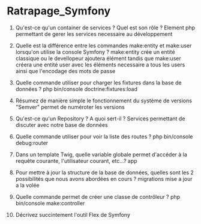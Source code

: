 # Ratrapage_Symfony

1. Qu'est-ce qu'un container de services ? Quel est son rôle ?
    Element php permettant de gerer les services necessaire au développement

2. Quelle est la différence entre les commandes make:entity et make:user lorsqu'on utilise la console
Symfony ?
    make:entity crée un entité classique ou le devellopeur ajoutera élément tandis que make:user créera une entité user avec les éléments necessaire a tous les users ainsi que l'encodage des mots de passe

3. Quelle commande utiliser pour charger les fixtures dans la base de données ?
    php bin/console doctrine:fixtures:load

4. Résumez de manière simple le fonctionnement du système de versions "Semver"
    permet de numéroter les versions

5. Qu'est-ce qu'un Repository ? A quoi sert-il ?
    Services permettant de discuter avec notre base de données

6. Quelle commande utiliser pour voir la liste des routes ?
    php bin/console debug:router


7. Dans un template Twig, quelle variable globale permet d'accéder à la requête courante, l'utilisateur
courant, etc...?
    app


8. Pour mettre à jour la structure de la base de données, quelles sont les 2 possibilités que nous avons
abordées en cours ?
    migrations
    mise a jour a la volée


9. Quelle commande permet de créer une classe de contrôleur ?
    php bin/console make:controller

10. Décrivez succintement l'outil Flex de Symfony
